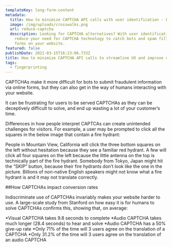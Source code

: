```yaml
---
templateKey: long-form-content
metadata:
  title: How to minimize CAPTCHA API calls with user identification - FingerprintJS
  image: /img/uploads/crosswalks.png
  url: reduce-captcha
  description: Looking for CAPTCHA alternatives? With user identification, you can
    reduce your need for CAPTCHA technology to catch bots and spam filling out
    forms on your website.
featured: false
publishDate: 2021-03-15T16:23:06.733Z
title: How to minimize CAPTCHA API calls to streamline UX and improve conversions
tags:
  - fingerprinting
---
```

CAPTCHAs make it more difficult for bots to submit fraudulent information via online forms, but they can also get in the way of humans interacting with your website.



It can be frustrating for users to be served CAPTCHAs as they can be deceptively difficult to solve, and end up wasting a lot of your customer’s time.



Differences in how people interpret CAPTCAs can create unintended challenges for visitors. For example, a user may be prompted to click all the squares in the below image that contain a fire hydrant:

People in Mountain View, California will click the three bottom squares on the left without hesitation because they see a familiar red hydrant. A few will click all four squares on the left because the little antenna on the top is technically part of the fire hydrant. Somebody from Tokyo, Japan might hit the “SKIP” button, because their fire hydrants don’t look like the one in the picture. Billions of non-native English speakers might not know what a fire hydrant is and it may not translate correctly. 

##How CAPTCHAs impact conversion rates

Indiscriminate use of CAPTCHAs invariably makes your website harder to use. A large-scale study from Stanford on how easy it is for humans to solve CAPTCHAs confirms this, showing that, on average:

*Visual CAPTCHA takes 9.8 seconds to complete
*Audio CAPTCHA takes much longer (28.4 seconds) to hear and solve
*Audio CAPTCHA has a 50% give-up rate
*Only 71% of the time will 3 users agree on the translation of a CAPTCHA
*Only 31.2% of the time will 3 users agree on the translation of an audio CAPTCHA







